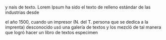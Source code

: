 y nais de texto. Lorem Ipsum ha sido el texto de relleno estándar de las industrias desde

el año 1500, cuando un impresor (N. del T. persona que se dedica a la imprenta) desconocido usó una galería de textos y los mezcló de tal manera que logró hacer un libro de textos especimen